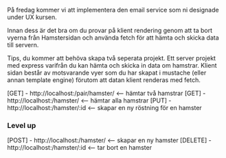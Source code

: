 På fredag kommer vi att implementera den email service som ni designade under UX kursen.

Innan dess är det bra om du provar på klient rendering genom att ta bort vyerna från Hamstersidan och använda fetch för att hämta och skicka data till servern.

Tips, du kommer att behöva skapa två seperata projekt. Ett server projekt med express varifrån du kan hämta och skicka in data om hamstrar. Klient sidan består av motsvarande vyer som du har skapat i mustache (eller annan template engine) förutom att datan klient renderas med fetch.

[GET] - http://localhost:<port>/pair/hamster/ <-- hämtar två hamstrar
[GET] - http://localhost:<port>/hamster/ <-- hämtar alla hamstrar
[PUT] - http://localhost:<port>/hamster/:id <-- skapar en ny röstning för en hamster

### Level up
[POST] - http://localhost:<port>/hamster/ <-- skapar en ny hamster
[DELETE] - http://localhost:<port>/hamster/:id <-- tar bort en hamster